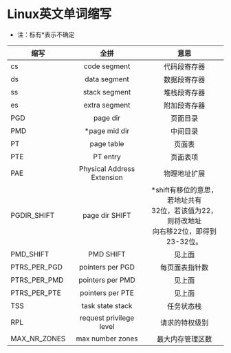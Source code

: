 # Linux英文单词缩写
- 注：标有*表示不确定

| 缩写        | 全拼  |  意思  |
| --------   | :------: | :----:  |
| cs        | code segment  |  代码段寄存器  |
| ds        | data segment  |  数据段寄存器  |
| ss        | stack segment  |  堆栈段寄存器  |
| es        | extra segment  |  附加段寄存器  |
| PGD        | page dir  |  页面目录  |
| PMD        | *page mid dir  |中间目录    |
| PT        | page table  |  页面表  |
| PTE       | PT entry  |   页面表项 |
| PAE       | Physical Address Extension  |  物理地址扩展 |
| PGDIR_SHIFT        | page dir SHIFT  |  *shift有移位的意思，若地址共有<br>32位，若该值为22，则将改地址<br>向右移22位，即得到23-32位。|
| PMD_SHIFT       | PMD SHIFT  |   见上面 |
| PTRS_PER_PGD       | pointers per PGD  |   每页面表指针数 |
| PTRS_PER_PMD       | pointers per PMD  |   见上面 |
| PTRS_PER_PTE       | pointers per PTE   |   见上面 |
| TSS       | task state stack   |   任务状态栈 |
| RPL       | request privilege level   |   请求的特权级别 |
| MAX_NR_ZONES       | max number zones   |   最大内存管理区数 |

